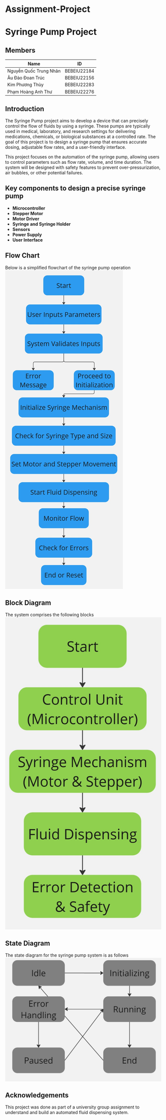 # Assignment-Project
# Syringe Pump Project
## Members
| Name | ID | 
| -------- | -------- |
| Nguyễn Quốc Trung Nhân | BEBEIU22184 |
| Âu Đào Đoan Trúc | BEBEIU22156 |
| Kim Phương Thùy | BEBEIU22283 |
| Phạm Hoàng Anh Thư | BEBEIU22276 |
## Introduction
The Syringe Pump project aims to develop a device that can precisely control the flow of fluids by using a syringe. These pumps are typically used in medical, laboratory, and research settings for delivering medications, chemicals, or biological substances at a controlled rate. The goal of this project is to design a syringe pump that ensures accurate dosing, adjustable flow rates, and a user-friendly interface.

This project focuses on the automation of the syringe pump, allowing users to control parameters such as flow rate, volume, and time duration. The system will be designed with safety features to prevent over-pressurization, air bubbles, or other potential failures.


## Key components to design a precise syringe pump
- **Microcontroller**
- **Stepper Motor**
- **Motor Driver**
- **Syringe and Syringe Holder**
- **Sensors**
- **Power Supply**
- **User Interface**


## Flow Chart
Below is a simplified flowchart of the syringe pump operation
![Flow chart](flowchart.jpg)

## Block Diagram
The system comprises the following blocks
![Block diagram](blockdiagram.jpg)

## State Diagram
The state diagram for the syringe pump system is as follows
![State diagram](statediagram.jpg)

## Acknowledgements
This project was done as part of a university group assignment to understand and build an automated fluid dispensing system.
